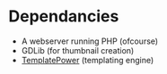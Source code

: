 # Dependancies #

  * A webserver running PHP (ofcourse)
  * GDLib (for thumbnail creation)
  * [TemplatePower](http://templatepower.codocad.com/download.php) (templating engine)